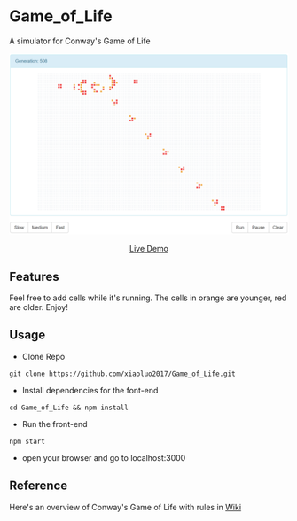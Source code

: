 # Game_of_Life
A simulator for Conway's Game of Life<br/>

<p align="center" margin-bottom="0">
  <a href="http://www.hnclone.win" target="_blank">
    <img alt="Stock Market Clone Demo" width="auto" height="auto" src="https://github.com/xiaoluo2017/Game_of_Life/blob/master/images/Capture.PNG">
  </a>
</p>
<p align="center">
  <a href="https://agile-depths-93328.herokuapp.com/">Live Demo</a>
</p>

## Features
Feel free to add cells while it's running. The cells in orange are younger, red are older. Enjoy!

## Usage
* Clone Repo 
```
git clone https://github.com/xiaoluo2017/Game_of_Life.git
```
* Install dependencies for the font-end 
```
cd Game_of_Life && npm install
```
* Run the front-end 
```
npm start
```
* open your browser and go to localhost:3000

## Reference
Here's an overview of Conway's Game of Life with rules in [Wiki](https://en.wikipedia.org/wiki/Conway%27s_Game_of_Life)
